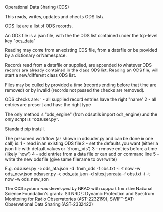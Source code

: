 Operational Data Sharing (ODS)

This reads, writes, updates and checks ODS lists.

ODS list are a list of ODS records.

An ODS file is a json file, with the the ODS list contained under the top-level key "ods_data"

Reading may come from an existing ODS file, from a datafile or be provided by a dictionary or Namespace.

Records read from a datafile or supplied, are appended to whatever ODS records are already contained in the class ODS list.
Reading an ODS file, will start a new/different class ODS list.

Files may be culled by provided a time (records ending before that time are removed) or by invalid (records not passed the checks are removed).

ODS checks are:
    1 - all supplied record entries have the right "name"
    2 - all entries are present and have the right type

The only method is "ods_engine" (from odsutils import ods_engine) and the only script is "odsuser.py".

Standard pip install.

The presumed workflow (as shown in odsuder.py and can be done in one call) is:
1 - read in an existing ODS file
2 - set the defaults you want (either a json file with default values or ':from_ods')
3 - remove entries before a time (likely 'now')
4 - add entries from a data file or can add on command line
5 - write the new ods file (give same filename to overwrite)

E.g.
odsuser.py -o ods_ata.json -d :from_ods -f obs.txt -i -t now -w ods_new.json
odsuser.py -o ods_ata.json -d sites.json:ata -f obs.txt -i -t now -w ods_new.json

The ODS system was developed by NRAO with support from the National Science Foundation's grants:
SII NRDZ: Dynamic Protection and Spectrum Monitoring for Radio Observatories (AST-2232159),
SWIFT-SAT: Observational Data Sharing (AST-2332422)